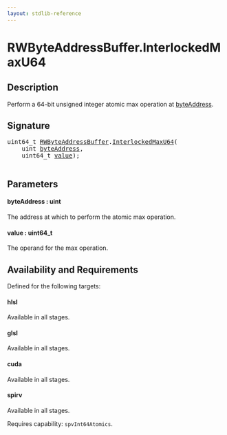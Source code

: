 ```yaml
---
layout: stdlib-reference
---
```


# RWByteAddressBuffer\.InterlockedMaxU64

## Description

Perform a 64-bit unsigned integer atomic max operation at <span class='code'><a href=".html#decl-byteAddress" class="code_param">byteAddress</a></span>.



## Signature 

<pre>
uint64_t <a href="../index.html" class="code_type">RWByteAddressBuffer</a>.<a href=".html">InterlockedMaxU64</a>(
    <span class="code_keyword">uint</span> <a href=".html#decl-byteAddress" class="code_param">byteAddress</a>,
    uint64_t <a href=".html#decl-value" class="code_param">value</a>);

</pre>

## Parameters

####  <a id="decl-byteAddress"></a>byteAddress  : uint
The address at which to perform the atomic max operation.

####  <a id="decl-value"></a>value  : uint64\_t
The operand for the max operation.


## Availability and Requirements

Defined for the following targets:

#### hlsl
Available in all stages.

#### glsl
Available in all stages.

#### cuda
Available in all stages.

#### spirv
Available in all stages.

Requires capability: `spvInt64Atomics`.



